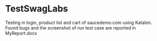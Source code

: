# TestSwagLabs

Testing in login, product list and cart of saucedemo.com using Katalon.
Found bugs and the screenshot of run test case are reported in MyReport.docs
